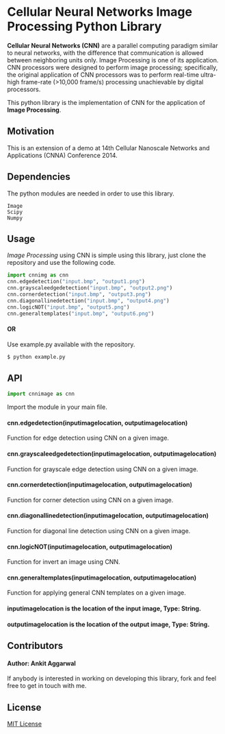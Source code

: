 # Cellular Neural Networks Image Processing Python Library

**Cellular Neural Networks (CNN)** are a parallel computing paradigm similar to neural networks, with the difference that communication is allowed between neighboring units only. Image Processing is one of its application. CNN processors were designed to perform image processing; specifically, the original application of CNN processors was to perform real-time ultra-high frame-rate (>10,000 frame/s) processing unachievable by digital processors.

This python library is the implementation of CNN for the application of **Image Processing**.

## Motivation

This is an extension of a demo at 14th Cellular Nanoscale Networks and Applications (CNNA) Conference 2014.

## Dependencies
The python modules are needed in order to use this library.
```
Image
Scipy
Numpy
```

## Usage
*Image Processing* using CNN is simple using this library, just clone the repository and use the following code.
```python
import cnnimg as cnn
cnn.edgedetection("input.bmp", "output1.png")
cnn.grayscaleedgedetection("input.bmp", "output2.png")
cnn.cornerdetection("input.bmp", "output3.png")
cnn.diagonallinedetection("input.bmp", "output4.png")
cnn.logicNOT("input.bmp", "output5.png")
cnn.generaltemplates("input.bmp", "output6.png")
```
#### OR
Use example.py available with the repository.
```sh
$ python example.py
```
## API
```python
import cnnimage as cnn
```
Import the module in your main file.
#### cnn.edgedetection(inputimagelocation, outputimagelocation)
Function for edge detection using CNN on a given image.
#### cnn.grayscaleedgedetection(inputimagelocation, outputimagelocation)
Function for grayscale edge detection using CNN on a given image.
#### cnn.cornerdetection(inputimagelocation, outputimagelocation)
Function for corner detection using CNN on a given image.
#### cnn.diagonallinedetection(inputimagelocation, outputimagelocation)
Function for diagonal line detection using CNN on a given image.
#### cnn.logicNOT(inputimagelocation, outputimagelocation)
Function for invert an image using CNN.
#### cnn.generaltemplates(inputimagelocation, outputimagelocation)
Function for applying general CNN templates on a given image.

#### inputimagelocation is the location of the input image, Type: String.
#### outputimagelocation is the location of the output image, Type: String.


## Contributors

#### Author: Ankit Aggarwal

If anybody is interested in working on developing this library, fork and feel free to get in touch with me.

## License

[MIT License](https://github.com/ankitaggarwal011/CNN-Image-Processing/blob/master/LICENSE)
